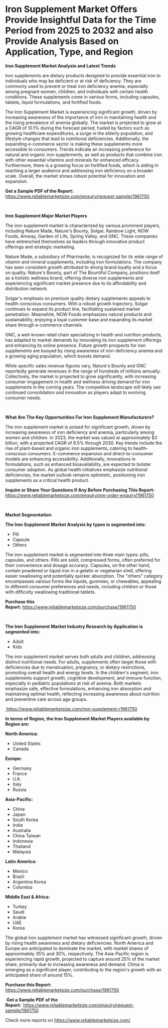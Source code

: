 <p><h1>Iron Supplement Market Offers Provide Insightful Data for the Time Period from 2025 to 2032 and also Provide Analysis Based on Application, Type, and Region</h1></p><p><strong>Iron Supplement Market Analysis and Latest Trends</strong></p>
<p><p>Iron supplements are dietary products designed to provide essential iron to individuals who may be deficient or at risk of deficiency. They are commonly used to prevent or treat iron deficiency anemia, especially among pregnant women, children, and individuals with certain health conditions. These supplements come in various forms, including capsules, tablets, liquid formulations, and fortified foods.</p><p>The Iron Supplement Market is experiencing significant growth, driven by increasing awareness of the importance of iron in maintaining health and the rising prevalence of anemia globally. The market is projected to grow at a CAGR of 10.1% during the forecast period, fueled by factors such as growing healthcare expenditures, a surge in the elderly population, and lifestyle changes that lead to nutritional deficiencies. Additionally, the expanding e-commerce sector is making these supplements more accessible to consumers. Trends indicate an increasing preference for natural and organic iron supplements, as well as products that combine iron with other essential vitamins and minerals for enhanced efficacy. Furthermore, there is a growing focus on fortified foods, which is aiding in reaching a larger audience and addressing iron deficiency on a broader scale. Overall, the market shows robust potential for innovation and expansion.</p></p>
<p><strong>Get a Sample PDF of the Report:&nbsp;</strong> <a href="https://www.reliablemarketsize.com/enquiry/request-sample/1961750?utm_campaign=2803&utm_medium=2&utm_source=Github&utm_content=ia&utm_term=08032025&utm_id=iron-supplement">https://www.reliablemarketsize.com/enquiry/request-sample/1961750</a></p>
<p>&nbsp;</p>
<p><strong>Iron Supplement Major Market Players</strong></p>
<p><p>The iron supplement market is characterized by various prominent players, including Nature Made, Nature's Bounty, Solgar, Rainbow Light, NOW Foods, Amway, Garden of Life, Spring Valley, and GNC. These companies have entrenched themselves as leaders through innovative product offerings and strategic marketing.</p><p>Nature Made, a subsidiary of Pharmavite, is recognized for its wide range of vitamin and mineral supplements, including iron formulations. The company has seen consistent growth attributed to strong brand loyalty and a focus on quality. Nature's Bounty, part of The Bountiful Company, positions itself as a holistic wellness brand, offering diverse iron supplements and experiencing significant market presence due to its affordability and distribution network.</p><p>Solgar's emphasis on premium quality dietary supplements appeals to health-conscious consumers. With a robust growth trajectory, Solgar continues to expand its product line, facilitating sustained market penetration. Meanwhile, NOW Foods emphasizes natural products and sustainability, enjoying a loyal customer base and expanding its market share through e-commerce channels.</p><p>GNC, a well-known retail chain specializing in health and nutrition products, has adapted to market demands by innovating its iron supplement offerings and enhancing its online presence. Future growth prospects for iron supplements are buoyed by rising awareness of iron-deficiency anemia and a growing aging population, which boosts demand.</p><p>While specific sales revenue figures vary, Nature's Bounty and GNC reportedly generate revenues in the range of hundreds of millions annually. Collectively, the market is projected to grow significantly, with increasing consumer engagement in health and wellness driving demand for iron supplements in the coming years. The competitive landscape will likely see continued consolidation and innovation as players adapt to evolving consumer needs.</p></p>
<p>&nbsp;</p>
<p><strong>What Are The Key Opportunities For Iron Supplement Manufacturers?</strong></p>
<p><p>The iron supplement market is poised for significant growth, driven by increasing awareness of iron deficiency and anemia, particularly among women and children. In 2023, the market was valued at approximately $3 billion, with a projected CAGR of 6.5% through 2030. Key trends include the rise of plant-based and organic iron supplements, catering to health-conscious consumers. E-commerce expansion and direct-to-consumer models are enhancing accessibility. Additionally, innovations in formulations, such as enhanced bioavailability, are expected to bolster consumer adoption. As global health initiatives emphasize nutritional deficiencies, the market outlook remains optimistic, positioning iron supplements as a critical health product.</p></p>
<p><strong>Inquire or Share Your Questions If Any Before Purchasing This Report:</strong> <a href="https://www.reliablemarketsize.com/enquiry/pre-order-enquiry/1961750?utm_campaign=2803&utm_medium=2&utm_source=Github&utm_content=ia&utm_term=08032025&utm_id=iron-supplement">https://www.reliablemarketsize.com/enquiry/pre-order-enquiry/1961750</a></p>
<p>&nbsp;</p>
<p><strong>Market Segmentation</strong></p>
<p><strong>The Iron Supplement Market Analysis by types is segmented into:</strong></p>
<p><ul><li>Pill</li><li>Capsule</li><li>Others</li></ul></p>
<p><p>The iron supplement market is segmented into three main types: pills, capsules, and others. Pills are solid, compressed forms, often preferred for their convenience and dosage accuracy. Capsules, on the other hand, contain powdered or liquid iron in a gelatin or vegetarian shell, offering easier swallowing and potentially quicker absorption. The "others" category encompasses various forms like liquids, gummies, or chewables, appealing to different consumer preferences and needs, including children or those with difficulty swallowing traditional tablets.</p></p>
<p><strong>Purchase this Report:&nbsp;</strong><a href="https://www.reliablemarketsize.com/purchase/1961750?utm_campaign=2803&utm_medium=2&utm_source=Github&utm_content=ia&utm_term=08032025&utm_id=iron-supplement">https://www.reliablemarketsize.com/purchase/1961750</a></p>
<p>&nbsp;</p>
<p><strong>The Iron Supplement Market Industry Research by Application is segmented into:</strong></p>
<p><ul><li>Adult</li><li>Kids</li></ul></p>
<p><p>The iron supplement market serves both adults and children, addressing distinct nutritional needs. For adults, supplements often target those with deficiencies due to menstruation, pregnancy, or dietary restrictions, promoting overall health and energy levels. In the children's segment, iron supplements support growth, cognitive development, and immune function, especially in pediatric populations at risk of anemia. Both markets emphasize safe, effective formulations, enhancing iron absorption and maintaining optimal health, reflecting increasing awareness about nutrition and preventive care across age groups.</p></p>
<p><a href="https://www.reliablemarketsize.com/iron-supplement-r1961750?utm_campaign=2803&utm_medium=2&utm_source=Github&utm_content=ia&utm_term=08032025&utm_id=iron-supplement">&nbsp;https://www.reliablemarketsize.com/iron-supplement-r1961750</a></p>
<p><strong>In terms of Region, the Iron Supplement Market Players available by Region are:</strong></p>
<p>
    <p> <strong> North America: </strong>
        <ul>
            <li>United States</li>
            <li>Canada</li>
        </ul>
        </p> 
    <p> <strong> Europe: </strong>
        <ul>
            <li>Germany</li>
            <li>France</li>
            <li>U.K.</li>
            <li>Italy</li>
            <li>Russia</li>
        </ul>
        </p> 
    <p> <strong> Asia-Pacific: </strong>
        <ul>
            <li>China</li>
            <li>Japan</li>
            <li>South Korea</li>
            <li>India</li>
            <li>Australia</li>
            <li>China Taiwan</li>
            <li>Indonesia</li>
            <li>Thailand</li>
            <li>Malaysia</li>
        </ul>
        </p> 
    <p> <strong> Latin America: </strong>
        <ul>
            <li>Mexico</li>
            <li>Brazil</li>
            <li>Argentina Korea</li>
            <li>Colombia</li>
        </ul>
        </p> 
    <p> <strong> Middle East & Africa: </strong>
        <ul>
            <li>Turkey</li>
            <li>Saudi</li>
            <li>Arabia</li>
            <li>UAE</li>
            <li>Korea</li>
        </ul>
    </p>
    </p>
<p><p>The global iron supplement market has witnessed significant growth, driven by rising health awareness and dietary deficiencies. North America and Europe are anticipated to dominate the market, with market shares of approximately 35% and 30%, respectively. The Asia-Pacific region is experiencing rapid growth, projected to capture around 25% of the market share, primarily due to increasing awareness and demand. China is emerging as a significant player, contributing to the region's growth with an anticipated share of around 15%.</p></p>
<p><strong>Purchase this Report: </strong><a href="https://www.reliablemarketsize.com/purchase/1961750?utm_campaign=2803&utm_medium=2&utm_source=Github&utm_content=ia&utm_term=08032025&utm_id=iron-supplement">https://www.reliablemarketsize.com/purchase/1961750</a></p>
<p>&nbsp;<strong>Get a Sample PDF of the Report:&nbsp;&nbsp;</strong><a href="https://www.reliablemarketsize.com/enquiry/request-sample/1961750?utm_campaign=2803&utm_medium=2&utm_source=Github&utm_content=ia&utm_term=08032025&utm_id=iron-supplement">https://www.reliablemarketsize.com/enquiry/request-sample/1961750</a></p>
<p><strong></strong></p>
<p>Check more reports on <a href="https://www.reliablemarketsize.com/?utm_campaign=2803&utm_medium=2&utm_source=Github&utm_content=ia&utm_term=08032025&utm_id=iron-supplement">https://www.reliablemarketsize.com/</a></p>